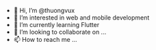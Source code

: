 - 👋 Hi, I’m @thuongvux
- 👀 I’m interested in web and mobile development
- 🌱 I’m currently learning Flutter
- 💞️ I’m looking to collaborate on ...
- 📫 How to reach me ...

<!---
thuongvux/thuongvux is a ✨ special ✨ repository because its `README.md` (this file) appears on your GitHub profile.
You can click the Preview link to take a look at your changes.
--->
